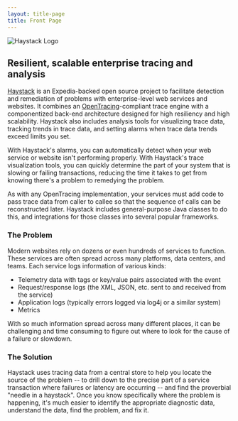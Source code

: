 ```yaml
---
layout: title-page
title: Front Page
---
```


![Haystack Logo](/docs/images/logo.png)


## Resilient, scalable enterprise tracing and analysis 

[Haystack](https://github.com/ExpediaDotCom/haystack) is an Expedia-backed open source project to facilitate detection
and remediation of problems with enterprise-level web services and websites. It combines an [OpenTracing](http://opentracing.io/documentation/)-compliant trace engine with
a componentized back-end architecture designed for high resiliency and high scalability. Haystack also includes analysis tools for visualizing trace data, tracking trends in trace data, and setting alarms when trace data trends exceed limits you set.

With Haystack's alarms, you can automatically detect when your web service or website isn't performing properly. With Haystack's trace visualization tools, you can quickly determine the part of your system that is slowing or failing transactions, reducing the time it takes to get from knowing there's a problem to remedying the problem.

As with any OpenTracing implementation, your services must add code to pass trace data from caller to callee so that the sequence of calls can be reconstructed later. Haystack includes general-purpose Java classes to do this, and integrations for those classes into several popular frameworks.

### The Problem
Modern websites rely on dozens or even hundreds of services to function. These services are often spread across many
platforms, data centers, and teams. Each service logs information of various kinds:

* Telemetry data with tags or key/value pairs associated with the event
* Request/response logs (the XML, JSON, etc. sent to and received from the service)
* Application logs (typically errors logged via log4j or a similar system)
* Metrics

With so much information spread across many different places, it can be challenging and time consuming to figure out where to look for the cause of a failure or slowdown. 

### The Solution
Haystack uses tracing data from a central store to help you locate the source of the problem -- to drill down to the precise part of a service transaction where failures or latency are occurring -- and find the proverbial "needle in a haystack". Once you know specifically where the problem is happening, it's much easier to identify the appropriate diagnostic data, understand the data, find the problem, and fix it.

